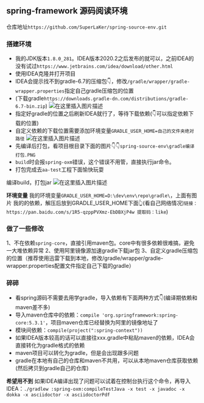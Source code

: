 
spring-framework 源码阅读环境
---

仓库地址`https://github.com/SuperLaKer/spring-source-env.git`


### 搭建环境

- 我的JDK版本`1.8.0_281`。IDEA版本2020.2之后发布的就可以，之前IDEA的没有试过`https://www.jetbrains.com/idea/download/other.html`
- 使用IDEA克隆并打开项目
- IDEA会提示找不到gradle-6.7的压缩包👇，修改`/gradle/wrapper/gradle-wrapper.properties`指定自己gradle压缩包的位置
- (下载gradle`https://downloads.gradle-dn.com/distributions/gradle-6.7-bin.zip`)
  ![在这里插入图片描述](https://img-blog.csdnimg.cn/725fa9dd8dfa44f58e45d30ad66041b4.png#pic_center)
- 指定好gradle的位置之后刷新IDEA就行了，等待下载依赖(👇可以指定依赖下载的位置)
- 自定义依赖的下载位置需要添加环境变量`GRADLE_USER_HOME=自己的文件夹绝对路径`
  ![在这里插入图片描述](https://img-blog.csdnimg.cn/862f57fb03c24393b164e1860cf69b8c.png#pic_center)
- 先编译后打包，看项目根目录下面的图片👇👇`spring-source-env\gradle编译打包.PNG`
- `build`时会报`spring-oxm`错误，这个错误不用管，直接执行jar命令。
- 打包完成去`aa-test`工程下面愉快玩耍

编译build，打包jar
![在这里插入图片描述](https://img-blog.csdnimg.cn/a03e29609c4c4cd9932e1d6c219f1c3f.png#pic_center)

**环境变量**
我的环境变量`GRADLE_USER_HOME=D:\dev\env\repo\gradle\`，上面有图片
我的的依赖，解压后放到GRADLE_USER_HOME下面👆(看自己网络情况)`链接：https://pan.baidu.com/s/1R5-qzppPVXmz-EbDBXjP4w 提取码：like`)
### 做了一些修改
1、不在依赖`spring-core`，直接引用maven包。core中有很多依赖很难搞，避免一大堆依赖异常
2、使用阿里镜像源加速gradle下载jar包
3、自定义gradle压缩包的位置（推荐使用迅雷下载到本地，修改/gradle/wrapper/gradle-wrapper.properties配置文件指定自己下载的gradle）

### 碎碎
- 看spring源码不需要去用学gradle，导入依赖有下面两种方式👇(编译期依赖和maven差不多)
- 导入maven仓库中的依赖：`compile 'org.springframework:spring-core:5.3.1'`，项目maven仓库已经替换为阿里的镜像地址了
- 模块间依赖：`compile(project(":spring-context"))`
- 如果IDEA版本较高的话可以直接往xxx.gradle中粘贴maven的依赖，IDEA会直接转化为gradle格式的依赖
- maven项目可以转化为gradle，但是会出现跟多问题
- gradle在本地有自己的仓库和maven不共用，可以从本地maven仓库获取依赖(然后拷贝到gradle自己的仓库)


**希望用不到**
如果IDEA编译出现了问题可以试着在控制台执行这个命令，再导入IDEA：`./gradlew :spring-oxm:compileTestJava -x test -x javadoc -x dokka -x asciidoctor -x asciidoctorPdf`
